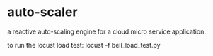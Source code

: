 # auto-scaler
a reactive auto-scaling engine for a cloud micro service application.

to run the locust load test:
locust -f bell_load_test.py
